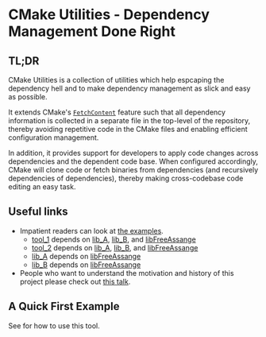 # CMake Utilities - Dependency Management Done Right

## TL;DR

CMake Utilities is a collection of utilities which help espcaping the dependency hell and to make dependency management as slick and easy as possible. 

It extends CMake's [`FetchContent`](https://cmake.org/cmake/help/latest/module/FetchContent.html) feature such that all dependency information is collected in a separate file in the top-level of the repository, thereby avoiding repetitive code in the CMake files and enabling efficient configuration management.

In addition, it provides support for developers to apply code changes across dependencies and the dependent code base. When configured accordingly, CMake will clone code or fetch binaries from dependencies (and recursively dependencies of dependencies), thereby making cross-codebase code editing an easy task. 

## Useful links

- Impatient readers can look at [the examples](https://github.com/dep-heaven). 
  - [tool_1](https://github.com/dep-heaven/tool_1) depends on [lib_A](https://github.com/dep-heaven/lib_A), [lib_B](https://github.com/dep-heaven/lib_B), and [libFreeAssange](https://github.com/dep-heaven/libFreeAssange)
  - [tool_2](https://github.com/dep-heaven/tool_2) depends on [lib_A](https://github.com/dep-heaven/lib_A), [lib_B](https://github.com/dep-heaven/lib_B), and [libFreeAssange](https://github.com/dep-heaven/libFreeAssange)
  - [lib_A](https://github.com/dep-heaven/lib_A) depends on [libFreeAssange](https://github.com/dep-heaven/libFreeAssange)
  - [lib_B](https://github.com/dep-heaven/lib_B) depends on [libFreeAssange](https://github.com/dep-heaven/libFreeAssange)
- People who want to understand the motivation and history of this project please check out [this talk](https://www.daixtrose.de/talk/saying-goodbye-to-dependency-hell/).

## A Quick First Example



See  for how to use this tool.  
